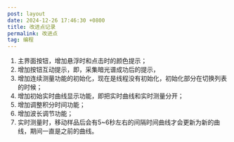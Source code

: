 ```yaml
---
post: layout
date: 2024-12-26 17:46:30 +0800
title: 改进点记录
permalink: 改进点
tag: 编程
---
```

1. 主界面按钮，增加悬浮时和点击时的颜色提示；
2. 增加按钮互动提示，即，采集暗光谱成功后的提示，
3. 增加连续测量功能的初始化，现在是线程没有初始化，初始化部分在切换列表的时候；
4. 增加初始实时曲线显示功能，即把实时曲线和实时测量分开；
5. 增加调整积分时间功能；
6. 增加波长调节功能；
7. 实时测量时，移动样品后会有5~6秒左右的间隔时间曲线才会更新为新的曲线，期间一直是之前的曲线。
